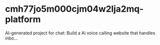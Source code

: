 # cmh77jo5m000cjm04w2lja2mq-platform
AI-generated project for chat: Build a Ai voice calling website that handles inbo...
